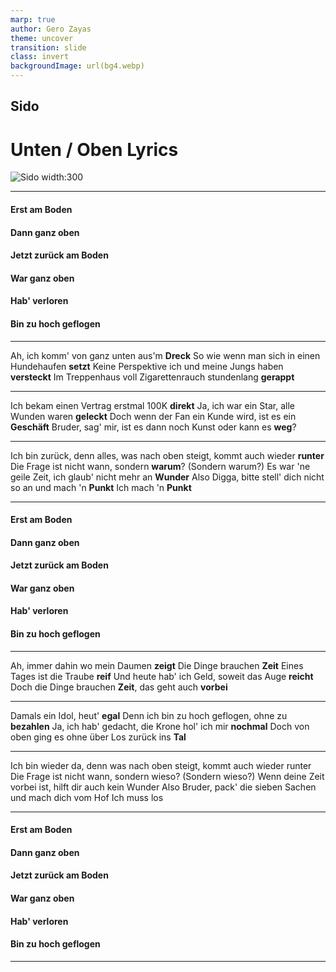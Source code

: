 ```yaml
---
marp: true
author: Gero Zayas
theme: uncover
transition: slide
class: invert
backgroundImage: url(bg4.webp)
---
```


## Sido

# **Unten** / **Oben** Lyrics

![Sido width:300](https://yt3.googleusercontent.com/TL3zMtJmLfaycA8ibvmry2tXmDF2KB6dsKySjODVFhZESItJwQphtQk_sE8tw6Qil5CVGZDm=s900-c-k-c0x00ffffff-no-rj)

---

#### Erst am Boden

#### Dann ganz oben

#### Jetzt zurück am Boden

#### War ganz oben

#### Hab' verloren

#### Bin zu hoch geflogen

---

Ah, ich komm' von ganz unten aus'm **Dreck**
So wie wenn man sich in einen Hundehaufen **setzt**
Keine Perspektive ich und meine Jungs haben **versteckt**
Im Treppenhaus voll Zigarettenrauch stundenlang **gerappt**

---

Ich bekam einen Vertrag erstmal 100K **direkt**
Ja, ich war ein Star, alle Wunden waren **geleckt**
Doch wenn der Fan ein Kunde wird, ist es ein **Geschäft**
Bruder, sag' mir, ist es dann noch Kunst oder kann es **weg**?

---

Ich bin zurück, denn alles, was nach oben steigt, kommt auch wieder **runter**
Die Frage ist nicht wann, sondern **warum**? (Sondern warum?)
Es war 'ne geile Zeit, ich glaub' nicht mehr an **Wunder**
Also Digga, bitte stell' dich nicht so an und mach 'n **Punkt**
Ich mach 'n **Punkt**

---

#### Erst am Boden

#### Dann ganz oben

#### Jetzt zurück am Boden

#### War ganz oben

#### Hab' verloren

#### Bin zu hoch geflogen

---

Ah, immer dahin wo mein Daumen **zeigt**
Die Dinge brauchen **Zeit**
Eines Tages ist die Traube **reif**
Und heute hab' ich Geld, soweit das Auge **reicht**
Doch die Dinge brauchen **Zeit**, das geht auch **vorbei**

---

Damals ein Idol, heut' **egal**
Denn ich bin zu hoch geflogen, ohne zu **bezahlen**
Ja, ich hab' gedacht, die Krone hol' ich mir **nochmal**
Doch von oben ging es ohne über Los zurück ins **Tal**

---

Ich bin wieder da, denn was nach oben steigt, kommt auch wieder runter
Die Frage ist nicht wann, sondern wieso? (Sondern wieso?)
Wenn deine Zeit vorbei ist, hilft dir auch kein Wunder
Also Bruder, pack' die sieben Sachen und mach dich vom Hof
Ich muss los

---

#### Erst am Boden

#### Dann ganz oben

#### Jetzt zurück am Boden

#### War ganz oben

#### Hab' verloren

#### Bin zu hoch geflogen

---
